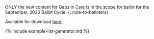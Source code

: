 
ONLY the new content for Gaps in Care is in the scope for ballot for the September, 2020 Ballot Cycle.
{:.note-to-balloters}

Available for download [here](downloads.html)

<!-- ================================================ -->
<!--  use this line to include an autogenerated list of all examples from the remove it if you would like to hand generate it -->

{% include example-list-generator.md %}
<!-- ================================================ -->
